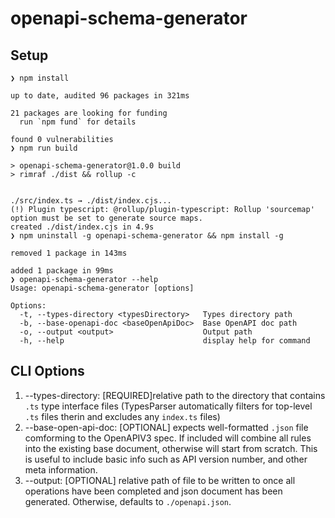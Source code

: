 # openapi-schema-generator

## Setup
```
❯ npm install

up to date, audited 96 packages in 321ms

21 packages are looking for funding
  run `npm fund` for details

found 0 vulnerabilities
❯ npm run build

> openapi-schema-generator@1.0.0 build
> rimraf ./dist && rollup -c


./src/index.ts → ./dist/index.cjs...
(!) Plugin typescript: @rollup/plugin-typescript: Rollup 'sourcemap' option must be set to generate source maps.
created ./dist/index.cjs in 4.9s
❯ npm uninstall -g openapi-schema-generator && npm install -g

removed 1 package in 143ms

added 1 package in 99ms
❯ openapi-schema-generator --help
Usage: openapi-schema-generator [options]

Options:
  -t, --types-directory <typesDirectory>   Types directory path
  -b, --base-openapi-doc <baseOpenApiDoc>  Base OpenAPI doc path
  -o, --output <output>                    Output path
  -h, --help                               display help for command
```

## CLI Options
1. --types-directory: [REQUIRED]relative path to the directory that contains `.ts` type interface files (TypesParser automatically filters for top-level `.ts` files therin and excludes any `index.ts` files)
2. --base-open-api-doc: [OPTIONAL] expects well-formatted `.json` file comforming to the OpenAPIV3 spec. If included will combine all rules into the existing base document, otherwise will start from scratch. This is useful to include basic info such as API version number, and other meta information.
3. --output: [OPTIONAL] relative path of file to be written to once all operations have been completed and json document has been generated. Otherwise, defaults to `./openapi.json`.